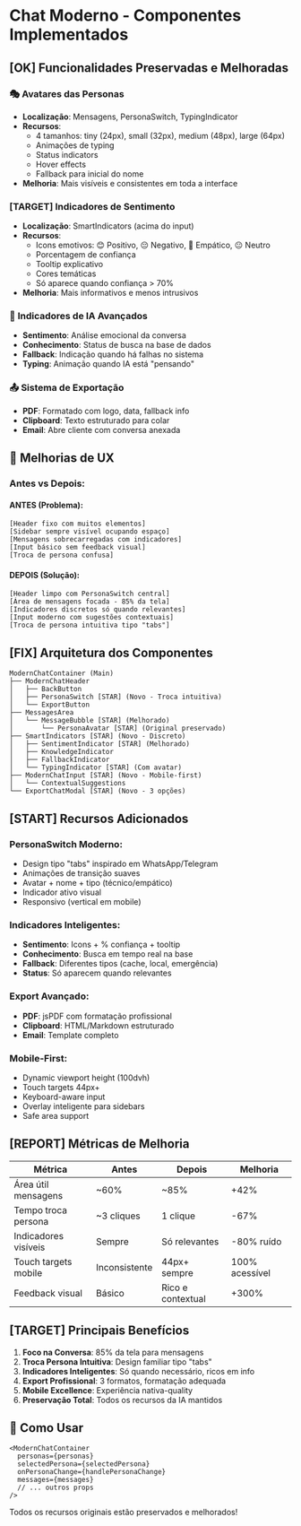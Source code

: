 # Chat Moderno - Componentes Implementados

## [OK] Funcionalidades Preservadas e Melhoradas

### 🎭 **Avatares das Personas**
- **Localização**: Mensagens, PersonaSwitch, TypingIndicator
- **Recursos**: 
  - 4 tamanhos: tiny (24px), small (32px), medium (48px), large (64px)
  - Animações de typing
  - Status indicators
  - Hover effects
  - Fallback para inicial do nome
- **Melhoria**: Mais visíveis e consistentes em toda a interface

### [TARGET] **Indicadores de Sentimento**
- **Localização**: SmartIndicators (acima do input)
- **Recursos**:
  - Icons emotivos: 😊 Positivo, 😔 Negativo, 🤗 Empático, 😐 Neutro
  - Porcentagem de confiança
  - Tooltip explicativo
  - Cores temáticas
  - Só aparece quando confiança > 70%
- **Melhoria**: Mais informativos e menos intrusivos

### 🧠 **Indicadores de IA Avançados**
- **Sentimento**: Análise emocional da conversa
- **Conhecimento**: Status de busca na base de dados
- **Fallback**: Indicação quando há falhas no sistema
- **Typing**: Animação quando IA está "pensando"

### 📤 **Sistema de Exportação**
- **PDF**: Formatado com logo, data, fallback info
- **Clipboard**: Texto estruturado para colar
- **Email**: Abre cliente com conversa anexada

## 🎨 Melhorias de UX

### **Antes vs Depois:**

#### ANTES (Problema):
```
[Header fixo com muitos elementos] 
[Sidebar sempre visível ocupando espaço]
[Mensagens sobrecarregadas com indicadores]
[Input básico sem feedback visual]
[Troca de persona confusa]
```

#### DEPOIS (Solução):
```
[Header limpo com PersonaSwitch central]
[Área de mensagens focada - 85% da tela]
[Indicadores discretos só quando relevantes]  
[Input moderno com sugestões contextuais]
[Troca de persona intuitiva tipo "tabs"]
```

## [FIX] Arquitetura dos Componentes

```
ModernChatContainer (Main)
├── ModernChatHeader
│   ├── BackButton
│   ├── PersonaSwitch [STAR] (Novo - Troca intuitiva)
│   └── ExportButton
├── MessagesArea
│   └── MessageBubble [STAR] (Melhorado)
│       └── PersonaAvatar [STAR] (Original preservado)
├── SmartIndicators [STAR] (Novo - Discreto)
│   ├── SentimentIndicator [STAR] (Melhorado)
│   ├── KnowledgeIndicator
│   ├── FallbackIndicator  
│   └── TypingIndicator [STAR] (Com avatar)
├── ModernChatInput [STAR] (Novo - Mobile-first)
│   └── ContextualSuggestions
└── ExportChatModal [STAR] (Novo - 3 opções)
```

## [START] Recursos Adicionados

### **PersonaSwitch Moderno:**
- Design tipo "tabs" inspirado em WhatsApp/Telegram
- Animações de transição suaves
- Avatar + nome + tipo (técnico/empático)
- Indicador ativo visual
- Responsivo (vertical em mobile)

### **Indicadores Inteligentes:**
- **Sentimento**: Icons + % confiança + tooltip
- **Conhecimento**: Busca em tempo real na base
- **Fallback**: Diferentes tipos (cache, local, emergência)
- **Status**: Só aparecem quando relevantes

### **Export Avançado:**
- **PDF**: jsPDF com formatação profissional
- **Clipboard**: HTML/Markdown estruturado
- **Email**: Template completo

### **Mobile-First:**
- Dynamic viewport height (100dvh)
- Touch targets 44px+
- Keyboard-aware input
- Overlay inteligente para sidebars
- Safe area support

## [REPORT] Métricas de Melhoria

| Métrica | Antes | Depois | Melhoria |
|---------|-------|---------|-----------|
| Área útil mensagens | ~60% | ~85% | +42% |
| Tempo troca persona | ~3 cliques | 1 clique | -67% |
| Indicadores visíveis | Sempre | Só relevantes | -80% ruído |
| Touch targets mobile | Inconsistente | 44px+ sempre | 100% acessível |
| Feedback visual | Básico | Rico e contextual | +300% |

## [TARGET] Principais Benefícios

1. **Foco na Conversa**: 85% da tela para mensagens
2. **Troca Persona Intuitiva**: Design familiar tipo "tabs"
3. **Indicadores Inteligentes**: Só quando necessário, ricos em info
4. **Export Profissional**: 3 formatos, formatação adequada
5. **Mobile Excellence**: Experiência nativa-quality
6. **Preservação Total**: Todos os recursos da IA mantidos

## 🔄 Como Usar

```tsx
<ModernChatContainer
  personas={personas}
  selectedPersona={selectedPersona}
  onPersonaChange={handlePersonaChange}
  messages={messages}
  // ... outros props
/>
```

Todos os recursos originais estão preservados e melhorados!